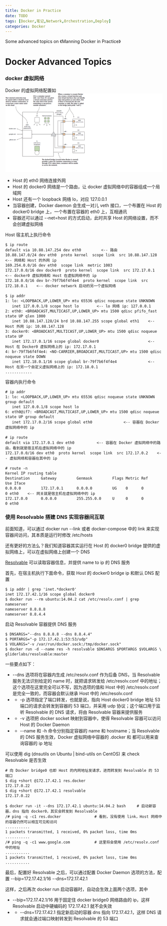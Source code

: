 ```yaml
---
title: Docker in Practice
date: TODO
tags: [Docker,笔记,Network,Orchestration,Deploy]
categories: Docker
---
```


Some advanced topics on 《Manning Docker in Practice》

<!-- more -->

Docker Advanced Topics
=======================

### docker 虚拟网络

Docker 的虚拟网络配置如 ![下图](./docker_virtual_network.png)

- Host 的 eth0 网络连接外网
- Host 的 docker0 网络是一个路由，让 docker 虚拟网络中的容器组成一个局域网
- Host 还有一个 loopback 网络 lo，对应 127.0.0.1
- 当容器创建，Docker daemon 会生成一对儿 veth 接口，一个布置在 Host 的 docker0 bridge 上，一个布置在容器的 eth0 上，互相通讯
- 容器还可以通过 --net=host 的方式启动，此时共享 Host 的网络设置，而不会创建虚拟网络

Host 宿主机上执行命令
```
$ ip route
default via 10.88.147.254 dev eth0         <-- 路由
10.88.147.0/24 dev eth0  proto kernel  scope link  src 10.88.147.128    <-- 网络和 Host 的外网 ip
169.254.0.0/16 dev eth0  scope link  metric 1003
172.17.0.0/16 dev docker0  proto kernel  scope link  src 172.17.0.1     <-- docker0 虚拟网络和 Host 在虚拟网络中的 ip
172.18.0.0/16 dev br-79f7b6f4f4e4  proto kernel  scope link  src 172.18.0.1    <-- docker network 启动的另一个虚拟网络

$ ip addr
1: lo: <LOOPBACK,UP,LOWER_UP> mtu 65536 qdisc noqueue state UNKNOWN
   inet 127.0.0.1/8 scope host lo        <-- lo 网络 ip: 127.0.0.1
2: eth0: <BROADCAST,MULTICAST,UP,LOWER_UP> mtu 1500 qdisc pfifo_fast state UP qlen 1000
   inet 10.88.147.128/24 brd 10.88.147.255 scope global eth1    <-- Host 外网 ip: 10.88.147.128
3: docker0: <BROADCAST,MULTICAST,UP,LOWER_UP> mtu 1500 qdisc noqueue state UP
   inet 172.17.0.1/16 scope global docker0                      <-- Host 在 Docker0 虚拟网络上的 ip: 172.17.0.1
4: br-79f7b6f4f4e4: <NO-CARRIER,BROADCAST,MULTICAST,UP> mtu 1500 qdisc noqueue state DOWN
   inet 172.18.0.1/16 scope global br-79f7b6f4f4e4              <-- Host 在另一个自定义虚拟网络上的 ip: 172.18.0.1
............
```

容器内执行命令
```
# ip addr
1: lo: <LOOPBACK,UP,LOWER_UP> mtu 65536 qdisc noqueue state UNKNOWN group default
   inet 127.0.0.1/8 scope host lo
6: eth0@if7: <BROADCAST,MULTICAST,UP,LOWER_UP> mtu 1500 qdisc noqueue state UP group default
   inet 172.17.0.2/16 scope global eth0              <-- 容器在 Docker 虚拟网络中的 ip

# ip route
default via 172.17.0.1 dev eth0          <-- 容器在 Docker 虚拟网络中的路由，看到就是宿主机在虚拟网络中的 ip
172.17.0.0/16 dev eth0  proto kernel  scope link  src 172.17.0.2    <-- 虚拟网络和容器在其中的 ip

# route -n
Kernel IP routing table
Destination     Gateway         Genmask         Flags Metric Ref    Use Iface
0.0.0.0         172.17.0.1      0.0.0.0         UG    0      0        0 eth0    <-- 网关就是宿主机在虚拟网络中的 ip
172.17.0.0      0.0.0.0         255.255.0.0     U     0      0        0 eth0
```

### 使用 Resolvable 搭建 DNS 实现容器间互联

前面知道，可以通过 docker run --link 或者 docker-compose 中的 link 来实现容器间访问，其本质是运行时修改 /etc/hosts

还有更好的方法么？我们知道容器其实运行在 Host 的 docker0 bridge 提供的虚拟网络上，可以在虚拟网络上创建一个 DNS

[Resolvable](https://github.com/gliderlabs/resolvable/) 可以读取容器信息，并提供 name to ip 的 DNS 服务

首先，在宿主机执行下面命令，获取 Host 的 docker0 bridge ip 和默认 DNS 配置
```
$ ip addr | grep 'inet.*docker0'
inet 172.17.42.1/16 scope global docker0
$ docker run --rm ubuntu:14.04.2 cat /etc/resolv.conf | grep nameserver
nameserver 8.8.8.8
nameserver 8.8.4.4
```

启动 Resolvable 容器提供 DNS 服务
```
$ DNSARGS="--dns 8.8.8.8 --dns 8.8.4.4"
$ PORTARGS="-p 172.17.42.1:53:53/udp"
$ VOLARGS="-v /var/run/docker.sock:/tmp/docker.sock"
$ docker run -d --name res -h resolvable $DNSARGS $PORTARGS $VOLARGS \
gliderlabs/resolvable:master
```
一些要点如下：

- --dns 选项将在容器内生成 /etc/resolv.conf 作为后备 DNS，当 Resolvable 服务无法识别给定的 name 时，就把请求转发给 /etc/resolv.conf 中的地址；这个选项在这里完全可以不写，因为选项的值和 Host 中的 /etc/resolv.conf 是完全一致的，而容器会默认继承 Host 中的 /etc/resolv.conf
- - -p 选项指定了端口转发，也就是说，指向 Host docker0 bridge 地址 53 端口的请求会转发到容器的 53 端口，并采用 udp 协议；这个端口用于监听 Resolvable 的 DNS 请求，将由 Resolvable 容器来提供服务
- - -v 选项把 docker socket 映射到容器中，使得 Resolvable 容器可以访问 Host 的 Docker Daemon
- - --name 和 -h 命令分别指定容器的 name 和 hostname；当 Resolvable 的 DNS 服务生效，Docker 虚拟网络中容器的 <name>.docker 和 <hostname> 都可以用来查询容器的 ip 地址

可以使用 dig (dnsutils on Ubuntu | bind-utils on CentOS) 来 check Resolvable 是否生效
```
# 向 Docker bridge0 也即 Host 的内网地址发请求，进而转发到 Resolvable 的 53 端口
$ dig +short @172.17.42.1 res.docker
172.17.0.22
$ dig +short @172.17.42.1 resolvable
172.17.0.22

$ docker run -it --dns 172.17.42.1 ubuntu:14.04.2 bash     # 启动新容器，dns 指向 docker0，其实会转发到 Resolvable
/# ping -q -c1 res.docker               # 看到，没有使用 link，Host 网络中的容器仍然可以相互可见和访问
...........
1 packets transmitted, 1 received, 0% packet loss, time 0ms
...........
/# ping -q -c1 www.google.com           # 这里将会使用 /etc/resolv.conf 中的地址
...........
1 packets transmitted, 1 received, 0% packet loss, time 0ms
...........
```

最后，配置好 Resolvable 之后，可以通过配置 Docker Daemon 选项的方法，配置 --bip=172.17.42.1/16 --dns=172.17.42.1

这样，之后再次 docker run 启动容器时，自动会生效上面两个选项，其中

- --bip=172.17.42.1/16 用于固定住 docker bridge0 网络路由的 ip，这样 Resolvable 启动中硬编码的 172.17.42.1 就不会失效
- - --dns=172.17.42.1 指定新启动的容器 dns 指向 172.17.42.1，这样 DNS 请求就会通过端口映射转发到 Resolvable 的 53 端口


